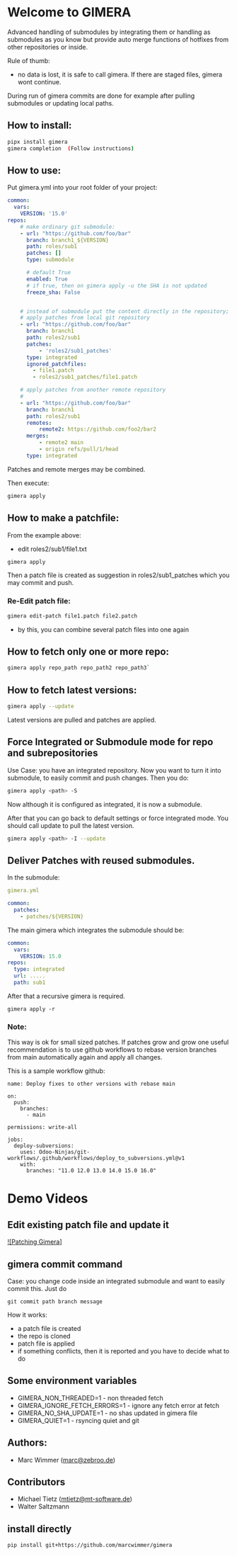 # Welcome to GIMERA

Advanced handling of submodules by integrating them or handling as submodules as you know
but provide auto merge functions of hotfixes from other repositories or inside.

Rule of thumb:

 * no data is lost, it is safe to call gimera.
If there are staged files, gimera wont continue.

During run of gimera commits are done for example after pulling submodules or updating
local paths.


## How to install:

```bash
pipx install gimera
gimera completion  (Follow instructions)
```



## How to use:

Put gimera.yml into your root folder of your project:

```yaml
common:
  vars:
    VERSION: '15.0'
repos:
    # make ordinary git submodule:
    - url: "https://github.com/foo/bar"
      branch: branch1_${VERSION}
      path: roles/sub1
      patches: []
      type: submodule

      # default True
      enabled: True
      # if true, then on gimera apply -u the SHA is not updated
      freeze_sha: False


    # instead of submodule put the content directly in the repository;
    # apply patches from local git repository
    - url: "https://github.com/foo/bar"
      branch: branch1
      path: roles2/sub1
      patches:
          - 'roles2/sub1_patches'
      type: integrated
      ignored_patchfiles:
        - file1.patch
        - roles2/sub1_patches/file1.patch

    # apply patches from another remote repository
    #
    - url: "https://github.com/foo/bar"
      branch: branch1
      path: roles2/sub1
      remotes:
          remote2: https://github.com/foo2/bar2
      merges:
          - remote2 main
          - origin refs/pull/1/head
      type: integrated

```

Patches and remote merges may be combined.

Then execute:

```bash
gimera apply
```

## How to make a patchfile:

From the example above:

  * edit roles2/sub1/file1.txt

```bash
gimera apply
```

Then a patch file is created as suggestion in roles2/sub1_patches which you may commit and push.

### Re-Edit patch file:

```bash
gimera edit-patch file1.patch file2.patch
```

  * by this, you can combine several patch files into one again


## How to fetch only one or more repo:

```bash
gimera apply repo_path repo_path2 repo_path3`
```
## How to fetch latest versions:

```bash
gimera apply --update
```

Latest versions are pulled and patches are applied.

## Force Integrated or Submodule mode for repo and subrepositories

Use Case: you have an integrated repository. Now you want to turn it into submodule,
to easily commit and push changes. Then you do:

```bash
gimera apply <path> -S
```

Now although it is configured as integrated, it is now a submodule.

After that you can go back to default settings or force integrated mode.
You should call update to pull the latest version.

```bash
gimera apply <path> -I --update
```

## Deliver Patches with reused submodules.

In the submodule:
```yaml
gimera.yml

common:
  patches:
    - patches/${VERSION}

```

The main gimera which integrates the submodule should be:
```yaml
common:
  vars:
    VERSION: 15.0
repos:
  type: integrated
  url: .....
  path: sub1
```

After that a recursive gimera is required.
```
gimera apply -r
```

### Note:

This way is ok for small sized patches. If patches grow and grow one useful recommendation is to use
github workflows to rebase version branches from main automatically again and apply all changes.

This is a sample workflow github:
```
name: Deploy fixes to other versions with rebase main

on:
  push:
    branches:
      - main

permissions: write-all

jobs:
  deploy-subversions:
    uses: Odoo-Ninjas/git-workflows/.github/workflows/deploy_to_subversions.yml@v1
    with:
      branches: "11.0 12.0 13.0 14.0 15.0 16.0"
```


# Demo Videos

## Edit existing patch file and update it

[![Patching Gimera]](https://youtu.be/WQU9db5z9IY)


## gimera commit command

Case: you change code inside an integrated submodule and want to easily commit this.
Just do

```
git commit path branch message
```

How it works:
  * a patch file is created
  * the repo is cloned
  * patch file is applied
  * if something conflicts, then it is reported and you have to decide what to do

## Some environment variables

  * GIMERA_NON_THREADED=1 - non threaded fetch
  * GIMERA_IGNORE_FETCH_ERRORS=1 - ignore any fetch error at fetch
  * GIMERA_NO_SHA_UPDATE=1 - no shas updated in gimera file
  * GIMERA_QUIET=1 - rsyncing quiet and git

## Authors:
  * Marc Wimmer (marc@zebroo.de)

## Contributors
  * Michael Tietz (mtietz@mt-software.de)
  * Walter Saltzmann


## install directly

```bash
pip install git+https://github.com/marcwimmer/gimera
```
